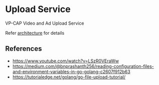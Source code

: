 # Upload Service
VP-CAP Video and Ad Upload Service

Refer [architecture](https://github.com/vp-cap/architecture) for details

## References
- https://www.youtube.com/watch?v=LSzR0VEraWw
- https://medium.com/@bnprashanth256/reading-configuration-files-and-environment-variables-in-go-golang-c2607f912b63
- https://tutorialedge.net/golang/go-file-upload-tutorial/